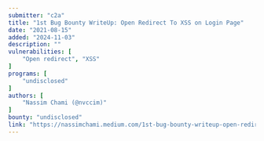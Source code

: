 ```yaml
---
submitter: "c2a"
title: "1st Bug Bounty WriteUp: Open Redirect To XSS on Login Page"
date: "2021-08-15"
added: "2024-11-03"
description: ""
vulnerabilities: [
    "Open redirect", "XSS"
]
programs: [
    "undisclosed"
]
authors: [
    "Nassim Chami (@nvccim)"
]
bounty: "undisclosed"
link: "https://nassimchami.medium.com/1st-bug-bounty-writeup-open-redirect-to-xss-on-login-page-313221da2879"
---
```




